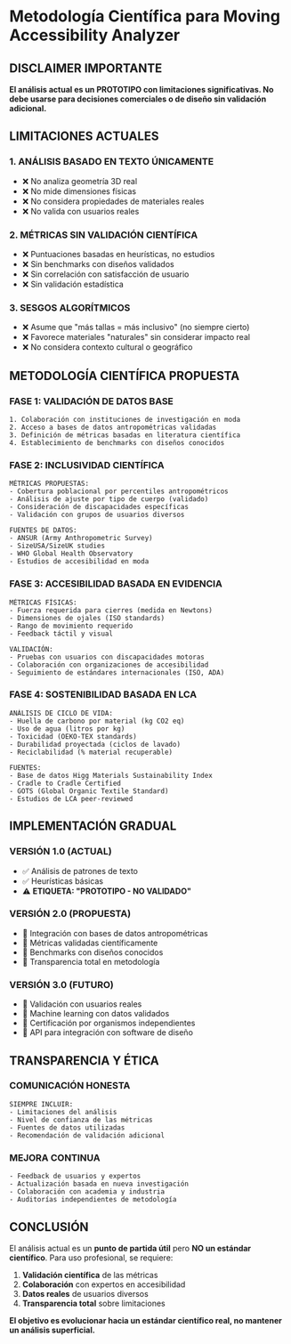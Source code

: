 # Metodología Científica para Moving Accessibility Analyzer

## DISCLAIMER IMPORTANTE
**El análisis actual es un PROTOTIPO con limitaciones significativas. No debe usarse para decisiones comerciales o de diseño sin validación adicional.**

## LIMITACIONES ACTUALES

### 1. ANÁLISIS BASADO EN TEXTO ÚNICAMENTE
- ❌ No analiza geometría 3D real
- ❌ No mide dimensiones físicas
- ❌ No considera propiedades de materiales reales
- ❌ No valida con usuarios reales

### 2. MÉTRICAS SIN VALIDACIÓN CIENTÍFICA
- ❌ Puntuaciones basadas en heurísticas, no estudios
- ❌ Sin benchmarks con diseños validados
- ❌ Sin correlación con satisfacción de usuario
- ❌ Sin validación estadística

### 3. SESGOS ALGORÍTMICOS
- ❌ Asume que "más tallas = más inclusivo" (no siempre cierto)
- ❌ Favorece materiales "naturales" sin considerar impacto real
- ❌ No considera contexto cultural o geográfico

## METODOLOGÍA CIENTÍFICA PROPUESTA

### FASE 1: VALIDACIÓN DE DATOS BASE
```
1. Colaboración con instituciones de investigación en moda
2. Acceso a bases de datos antropométricas validadas
3. Definición de métricas basadas en literatura científica
4. Establecimiento de benchmarks con diseños conocidos
```

### FASE 2: INCLUSIVIDAD CIENTÍFICA
```
MÉTRICAS PROPUESTAS:
- Cobertura poblacional por percentiles antropométricos
- Análisis de ajuste por tipo de cuerpo (validado)
- Consideración de discapacidades específicas
- Validación con grupos de usuarios diversos

FUENTES DE DATOS:
- ANSUR (Army Anthropometric Survey)
- SizeUSA/SizeUK studies
- WHO Global Health Observatory
- Estudios de accesibilidad en moda
```

### FASE 3: ACCESIBILIDAD BASADA EN EVIDENCIA
```
MÉTRICAS FÍSICAS:
- Fuerza requerida para cierres (medida en Newtons)
- Dimensiones de ojales (ISO standards)
- Rango de movimiento requerido
- Feedback táctil y visual

VALIDACIÓN:
- Pruebas con usuarios con discapacidades motoras
- Colaboración con organizaciones de accesibilidad
- Seguimiento de estándares internacionales (ISO, ADA)
```

### FASE 4: SOSTENIBILIDAD BASADA EN LCA
```
ANÁLISIS DE CICLO DE VIDA:
- Huella de carbono por material (kg CO2 eq)
- Uso de agua (litros por kg)
- Toxicidad (OEKO-TEX standards)
- Durabilidad proyectada (ciclos de lavado)
- Reciclabilidad (% material recuperable)

FUENTES:
- Base de datos Higg Materials Sustainability Index
- Cradle to Cradle Certified
- GOTS (Global Organic Textile Standard)
- Estudios de LCA peer-reviewed
```

## IMPLEMENTACIÓN GRADUAL

### VERSIÓN 1.0 (ACTUAL)
- ✅ Análisis de patrones de texto
- ✅ Heurísticas básicas
- ⚠️ **ETIQUETA: "PROTOTIPO - NO VALIDADO"**

### VERSIÓN 2.0 (PROPUESTA)
- 🎯 Integración con bases de datos antropométricas
- 🎯 Métricas validadas científicamente
- 🎯 Benchmarks con diseños conocidos
- 🎯 Transparencia total en metodología

### VERSIÓN 3.0 (FUTURO)
- 🎯 Validación con usuarios reales
- 🎯 Machine learning con datos validados
- 🎯 Certificación por organismos independientes
- 🎯 API para integración con software de diseño

## TRANSPARENCIA Y ÉTICA

### COMUNICACIÓN HONESTA
```
SIEMPRE INCLUIR:
- Limitaciones del análisis
- Nivel de confianza de las métricas
- Fuentes de datos utilizadas
- Recomendación de validación adicional
```

### MEJORA CONTINUA
```
- Feedback de usuarios y expertos
- Actualización basada en nueva investigación
- Colaboración con academia y industria
- Auditorías independientes de metodología
```

## CONCLUSIÓN

El análisis actual es un **punto de partida útil** pero **NO un estándar científico**. 
Para uso profesional, se requiere:

1. **Validación científica** de las métricas
2. **Colaboración** con expertos en accesibilidad
3. **Datos reales** de usuarios diversos
4. **Transparencia total** sobre limitaciones

**El objetivo es evolucionar hacia un estándar científico real, no mantener un análisis superficial.**